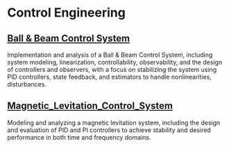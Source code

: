 # Control Engineering
## [Ball & Beam Control System](https://github.com/fardinabbasi/Ball_and_Beam_Control_System)
Implementation and analysis of a Ball & Beam Control System, including system modeling, linearization, controllability, observability, and the design of controllers and observers, with a focus on stabilizing the system using PID controllers, state feedback, and estimators to handle nonlinearities, disturbances.
## [Magnetic_Levitation_Control_System](https://github.com/fardinabbasi/Electromagnetic_Levitation_Control_System)
Modeling and analyzing a magnetic levitation system, including the design and evaluation of PID and PI controllers to achieve stability and desired performance in both time and frequency domains.
